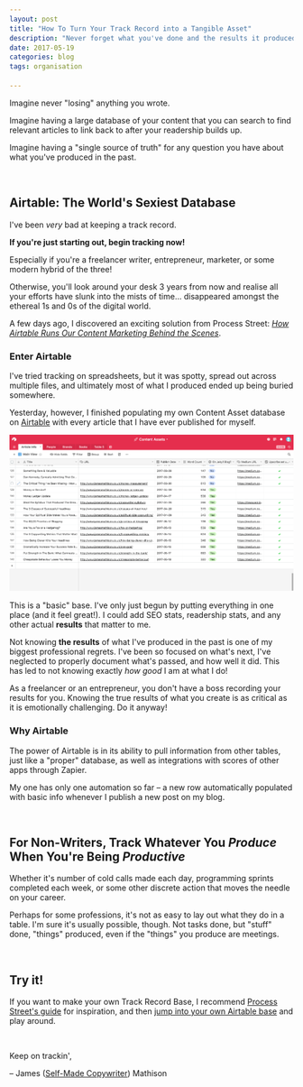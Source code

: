 ```yaml
---
layout: post
title: "How To Turn Your Track Record into a Tangible Asset"
description: "Never forget what you've done and the results it produced again!"
date: 2017-05-19
categories: blog
tags: organisation

---
```


Imagine never "losing" anything you wrote. 

Imagine having a large database of your content that you can search to find relevant articles to link back to after your readership builds up. 

Imagine having a "single source of truth" for any question you have about what you've produced in the past. 

&nbsp;

## Airtable: The World's Sexiest Database
I've been *very* bad at keeping a track record. 

**If you're just starting out, begin tracking now!** 

Especially if you're a freelancer writer, entrepreneur, marketer, or some modern hybrid of the three! 

Otherwise, you'll look around your desk 3 years from now and realise all your efforts have slunk into the mists of time… disappeared amongst the ethereal 1s and 0s of the digital world. 

A few days ago, I discovered an exciting solution from Process Street: *[How Airtable Runs Our Content Marketing Behind the Scenes](https://www.process.st/airtable-content-marketing/)*.

### Enter Airtable
I've tried tracking on spreadsheets, but it was spotty, spread out across multiple files, and ultimately most of what I produced ended up being buried somewhere. 

Yesterday, however, I finished populating my own Content Asset database on [Airtable](https://airtable.com/invite/r/zgvqbCAu) with every article that I have ever published for myself. 

<img src="../images/airtable-content-asset-database.png/"/>

This is a "basic" base. I've only just begun by putting everything in one place (and it feel great!). I could add SEO stats, readership stats, and any other actual **results** that matter to me.

Not knowing **the results** of what I've produced in the past is one of my biggest professional regrets. I've been so focused on what's next, I've neglected to properly document what's passed, and how well it did. This has led to not knowing exactly *how good* I am at what I do! 

As a freelancer or an entrepreneur, you don't have a boss recording your results for you. Knowing the true results of what you create is as critical as it is emotionally challenging. Do it anyway! 

### Why Airtable
The power of Airtable is in its ability to pull information from other tables, just like a "proper" database, as well as integrations with scores of other apps through Zapier. 

My one has only one automation so far – a new row automatically populated with basic info whenever I publish a new post on my blog. 

&nbsp;

## For Non-Writers, Track Whatever You *Produce* When You're Being *Productive*
Whether it's number of cold calls made each day, programming sprints completed each week, or some other discrete action that moves the needle on your career. 

Perhaps for some professions, it's not as easy to lay out what they do in a table. I'm sure it's usually possible, though. Not tasks done, but "stuff" done, "things" produced, even if the "things" you produce are meetings. 

&nbsp;

## Try it!
If you want to make your own Track Record Base, I recommend [Process Street's guide](https://www.process.st/airtable-content-marketing/) for inspiration, and then [jump into your own Airtable base](https://airtable.com/invite/r/zgvqbCAu) and play around. 

&nbsp;

Keep on trackin', 

– James ([Self-Made Copywriter](http://www.jamesmathison.co.uk/the-self-made-copywriter-intensive/)) Mathison

